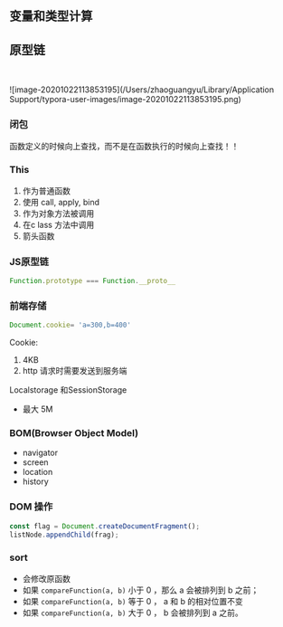 ## 变量和类型计算





## 原型链

​	

![image-20201022113853195](/Users/zhaoguangyu/Library/Application Support/typora-user-images/image-20201022113853195.png)

### 闭包

函数定义的时候向上查找，而不是在函数执行的时候向上查找！！



### This

1. 作为普通函数
2. 使用 call, apply, bind
3. 作为对象方法被调用
4. 在c lass 方法中调用
5. 箭头函数

### JS原型链

```javascript
Function.prototype === Function.__proto__
```

### 前端存储

``` javascript
Document.cookie= 'a=300,b=400'
```

Cookie:

1. 4KB
2. http 请求时需要发送到服务端

Localstorage 和SessionStorage

- 最大 5M



### BOM(Browser Object Model)

- navigator
- screen
- location
- history

### DOM 操作

```javascript
const flag = Document.createDocumentFragment();
listNode.appendChild(frag);
```



### sort

- 会修改原函数
- 如果 `compareFunction(a, b)` 小于 0 ，那么 a 会被排列到 b 之前；
- 如果 `compareFunction(a, b)` 等于 0 ， a 和 b 的相对位置不变
- 如果 `compareFunction(a, b)` 大于 0 ， b 会被排列到 a 之前。

